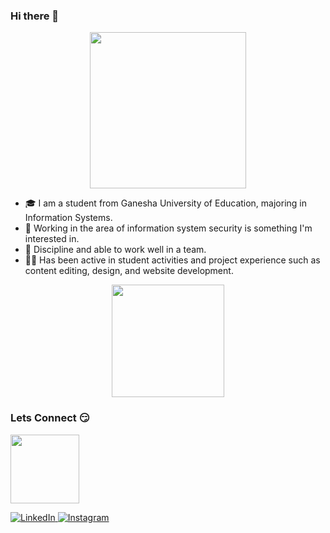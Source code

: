 ### Hi there 👋

<p align="center">
  <img height="250cm" src="https://i.kym-cdn.com/photos/images/newsfeed/000/949/123/c9d.gif"/>
<p>

- 🎓 I am a student from Ganesha University of Education, majoring in Information Systems. 
- 🤞 Working in the area of information system security is something I'm interested in. 
- 💪 Discipline and able to work well in a team. 
- 🐱‍👤 Has been active in student activities and project experience such as content editing, design, and website development.

<p align="center">
  <img height="180em" src="https://github-readme-stats-eight-theta.vercel.app/api/top-langs/?username=yonand21&layout=compact&langs_count=8&theme=algolia"/>
</a>
</p>

###  Lets Connect 😏 
<p align="left">
  <img height="110cm" src="https://c.tenor.com/QknbFwexXewAAAAC/apple-cat.gif">
</p>
<p> 
  <a href="https://www.linkedin.com/in/yonanda-putra-pamungkas" target="_blank">
    <img alt="LinkedIn" src="https://img.shields.io/badge/linkedin-%230077B5.svg?&style=for-the-badge&logo=linkedin&logoColor=white" />
  </a> 
  <a href="https://www.instagram.com/ypmngks21/" target="_blank">
    <img alt="Instagram" src="https://img.shields.io/badge/instagram-%23E4405F.svg?&style=for-the-badge&logo=instagram&logoColor=white" />
  </a> 
</p>

